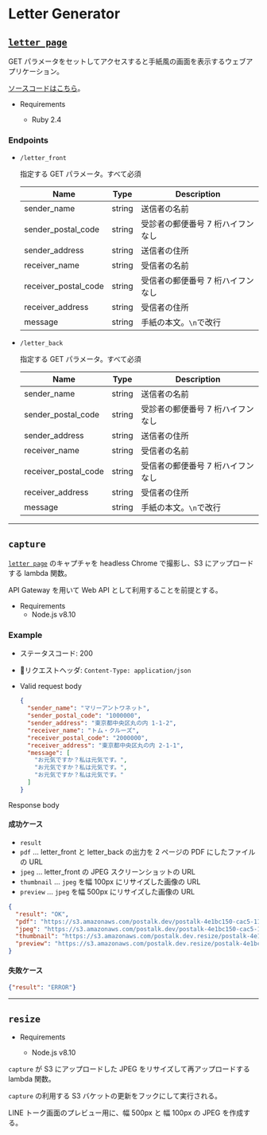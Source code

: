 # Letter Generator

## [`letter page`](https://github.com/dulltz/postalk-letter)

GET パラメータをセットしてアクセスすると手紙風の画面を表示するウェブアプリケーション。

[ソースコードはこちら](https://github.com/dulltz/postalk-letter)。

- Requirements

  - Ruby 2.4

### Endpoints

- `/letter_front`

  指定する GET パラメータ。すべて必須

  | Name                 | Type   | Description                       |
  | -------------------- | ------ | --------------------------------- |
  | sender_name          | string | 送信者の名前                      |
  | sender_postal_code   | string | 受診者の郵便番号 7 桁ハイフンなし |
  | sender_address       | string | 送信者の住所                      |
  | receiver_name        | string | 受信者の名前                      |
  | receiver_postal_code | string | 受信者の郵便番号 7 桁ハイフンなし |
  | receiver_address     | string | 受信者の住所                      |
  | message              | string | 手紙の本文。`\n`で改行            |

- `/letter_back`

  指定する GET パラメータ。すべて必須

  | Name                 | Type   | Description                       |
  | -------------------- | ------ | --------------------------------- |
  | sender_name          | string | 送信者の名前                      |
  | sender_postal_code   | string | 受診者の郵便番号 7 桁ハイフンなし |
  | sender_address       | string | 送信者の住所                      |
  | receiver_name        | string | 受信者の名前                      |
  | receiver_postal_code | string | 受信者の郵便番号 7 桁ハイフンなし |
  | receiver_address     | string | 受信者の住所                      |
  | message              | string | 手紙の本文。`\n`で改行            |

---

## `capture`

[`letter page`](https://github.com/dulltz/postalk-letter) のキャプチャを headless Chrome で撮影し、S3 にアップロードする lambda 関数。

API Gateway を用いて Web API として利用することを前提とする。

- Requirements
  - Node.js v8.10



### Example

- ステータスコード: 200
- リクエストヘッダ: `Content-Type: application/json`
- Valid request body

  ```json
  {
    "sender_name": "マリーアントワネット",
    "sender_postal_code": "1000000",
    "sender_address": "東京都中央区丸の内 1-1-2",
    "receiver_name": "トム・クルーズ",
    "receiver_postal_code": "2000000",
    "receiver_address": "東京都中央区丸の内 2-1-1",
    "message": [
      "お元気ですか？私は元気です。",
      "お元気ですか？私は元気です。",
      "お元気ですか？私は元気です。"
    ]
  }
  ```

Response body

#### 成功ケース

- `result`
- `pdf` ... letter_front と letter_back の出力を 2 ページの PDF にしたファイルの URL
- `jpeg` ... letter_front の JPEG スクリーンショットの URL
- `thumbnail` ... `jpeg` を幅 100px にリサイズした画像の URL
- `preview` ... `jpeg` を幅 500px にリサイズした画像の URL

```json
{
  "result": "OK",
  "pdf": "https://s3.amazonaws.com/postalk.dev/postalk-4e1bc150-cac5-11e8-9efa-73ae2d993a1c.pdf",
  "jpeg": "https://s3.amazonaws.com/postalk.dev/postalk-4e1bc150-cac5-11e8-9efa-73ae2d993a1c.jpeg",
  "thumbnail": "https://s3.amazonaws.com/postalk.dev.resize/postalk-4e1bc150-cac5-11e8-9efa-73ae2d993a1c-thumbnail.jpeg",
  "preview": "https://s3.amazonaws.com/postalk.dev.resize/postalk-4e1bc150-cac5-11e8-9efa-73ae2d993a1c-preview.jpeg"
}
```

#### 失敗ケース

```json
{"result": "ERROR"}
```

---

## `resize`

- Requirements

  - Node.js v8.10

`capture` が S3 にアップロードした JPEG をリサイズして再アップロードする lambda 関数。

`capture` の利用する S3 バケットの更新をフックにして実行される。

LINE トーク画面のプレビュー用に、幅 500px と 幅 100px の JPEG を作成する。
